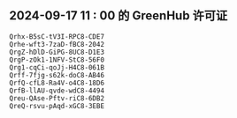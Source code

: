 ## 2024-09-17 11 : 00 的 GreenHub 许可证
```
Qrhx-B5sC-tV3I-RPC8-CDE7
Qrhe-wft3-7zaD-fBC8-2042
QrgZ-hDlD-GiPG-8UC8-D1E3
QrgP-zOk1-1NFV-StC8-56F0
Qrg1-cqCi-qoJj-H4C8-061B
Qrff-7fjg-s62k-doC8-AB46
QrfQ-cfL8-Ra4V-o4C8-18D6
QrfB-llAU-qvde-wdC8-4494
Qreu-QAse-Pftv-riC8-6DB2
QreQ-rsvu-pAqd-xGC8-3EBE
```
